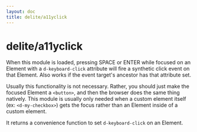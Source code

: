 ```yaml
---
layout: doc
title: delite/a11yclick
---
```


# delite/a11yclick

When this module is loaded, pressing SPACE or ENTER while focused on an Element with a `d-keyboard-click`
attribute will fire a synthetic click event on that Element. Also works if the event target's ancestor
has that attribute set.

Usually this functionality is not necessary.  Rather, you should just make the focused Element a `<button>`,
and then the browser does the same thing natively.
This module is usually only needed when a custom element itself (ex: `<d-my-checkbox>`)
gets the focus rather than an Element inside of a custom element.

It returns a convenience function to set `d-keyboard-click` on an Element.




